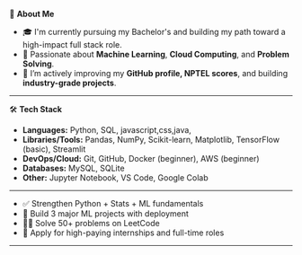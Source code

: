 🚀 **About Me**

- 🎓 I'm currently pursuing my Bachelor's and building my path toward a high-impact full stack role.
- 🧠 Passionate about **Machine Learning**, **Cloud Computing**, and **Problem Solving**.
- 📝 I’m actively improving my **GitHub profile, NPTEL scores**, and building **industry-grade projects**.

---

🛠️ **Tech Stack**

- **Languages:** Python, SQL, javascript,css,java,
- **Libraries/Tools:** Pandas, NumPy, Scikit-learn, Matplotlib, TensorFlow (basic), Streamlit
- **DevOps/Cloud:** Git, GitHub, Docker (beginner), AWS (beginner)
- **Databases:** MySQL, SQLite
- **Other:** Jupyter Notebook, VS Code, Google Colab

---



- ✅ Strengthen Python + Stats + ML fundamentals
- 🔄 Build 3 major ML projects with deployment
- 🧑‍💻 Solve 50+ problems on LeetCode
- 💼 Apply for high-paying internships and full-time  roles

---



